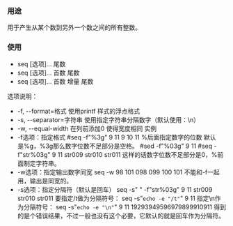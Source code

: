 



### 用途

用于产生从某个数到另外一个数之间的所有整数。


### 使用
- seq [选项]... 尾数
- seq [选项]... 首数 尾数 
- seq [选项]... 首数 增量 尾数

选项说明：

- -f, --format=格式 使用printf 样式的浮点格式
- -s, --separator=字符串 使用指定字符串分隔数字（默认使用：\n）
- -w, --equal-width 在列前添加0 使得宽度相同 实例
- -f选项：指定格式 #seq -f"%3g" 9 11 9 10 11 %后面指定数字的位数 默认是%g，%3g那么数字位数不足部分是空格。 #sed -f"%03g" 9 11 #seq -f"str%03g" 9 11 str009 str010 str011 这样的话数字位数不足部分是0，%前面制定字符串。
- -w选项：指定输出数字同宽 seq -w 98 101 098 099 100 101 不能和-f一起用，输出是同宽的。
- -s选项：指定分隔符（默认是回车） seq -s" " -f"str%03g" 9 11 str009 str010 str011 要指定/t做为分隔符号： seq -s"`echo -e "/t"`" 9 11 指定\n作为分隔符号： seq -s"`echo -e "\n"`" 9 11 19293949596979899910911 得到的是个错误结果，不过一般也没有这个必要，它默认的就是回车作为分隔符。

